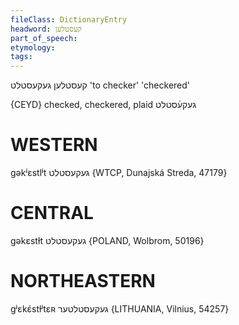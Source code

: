 ```yaml
---
fileClass: DictionaryEntry
headword: קעסטלען
part_of_speech: 
etymology: 
tags: 
---
```

קעסטלען
געקעסטלט
'to checker'
'checkered'

{CEYD}
checked, checkered, plaid געקע֜סטלט

WESTERN
========

gəkʲɛstlʲt געקעסטלט {WTCP, Dunajská Streda, 47179}

CENTRAL
========

gəkɛstɫt געקעסטלט {POLAND, Wolbrom, 50196}

NORTHEASTERN
==============

gʲɛkɛ́stɫʲtɛʀ געקעסטלטער {LITHUANIA, Vilnius, 54257}
